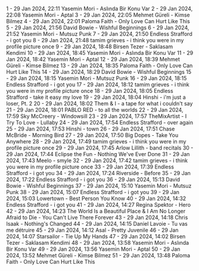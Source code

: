 1 - 29 Jan 2024, 22:11	Yasemin Mori - Aslında Bir Konu Var
2 - 29 Jan 2024, 22:08	Yasemin Mori - Aptal
3 - 29 Jan 2024, 22:05	Mehmet Güreli - Kimse Bilmez
4 - 29 Jan 2024, 22:01	Paloma Faith - Only Love Can Hurt Like This
5 - 29 Jan 2024, 21:56	David Bowie - Wishful Beginnings
6 - 29 Jan 2024, 21:52	Yasemin Mori - Mutsuz Punk
7 - 29 Jan 2024, 21:50	Endless Strafford - i got you
8 - 29 Jan 2024, 21:48	tamim grieves - i think you were in my profile picture once
9 - 29 Jan 2024, 18:48	Birsen Tezer - Saklasam Kendimi
10 - 29 Jan 2024, 18:45	Yasemin Mori - Aslında Bir Konu Var
11 - 29 Jan 2024, 18:42	Yasemin Mori - Aptal
12 - 29 Jan 2024, 18:39	Mehmet Güreli - Kimse Bilmez
13 - 29 Jan 2024, 18:35	Paloma Faith - Only Love Can Hurt Like This
14 - 29 Jan 2024, 18:29	David Bowie - Wishful Beginnings
15 - 29 Jan 2024, 18:15	Yasemin Mori - Mutsuz Punk
16 - 29 Jan 2024, 18:15	Endless Strafford - i got you
17 - 29 Jan 2024, 18:12	tamim grieves - i think you were in my profile picture once
18 - 29 Jan 2024, 18:05	Endless Strafford - take it easy my love
19 - 29 Jan 2024, 18:04	Hinshi - i'm just a loser, Pt. 2
20 - 29 Jan 2024, 18:02	Them & I - a tape for what i couldn't say
21 - 29 Jan 2024, 18:01	PABLO RED - to all the worlds
22 - 29 Jan 2024, 17:59	Sky McCreery - Windowsill
23 - 29 Jan 2024, 17:57	TheMixArtist - I Try To Love - Lullaby
24 - 29 Jan 2024, 17:54	Endless Strafford - over again
25 - 29 Jan 2024, 17:53	Hinshi - town
26 - 29 Jan 2024, 17:51	Chase McBride - Morning Bird
27 - 29 Jan 2024, 17:50	Big Dopes - Take You Anywhere
28 - 29 Jan 2024, 17:49	tamim grieves - i think you were in my profile picture once
29 - 29 Jan 2024, 17:45	Arlow Lillith - band recitals
30 - 29 Jan 2024, 17:44	Eclipse the Fun - Nothing We've Ever Done
31 - 29 Jan 2024, 17:43	Meelo - smyle
32 - 29 Jan 2024, 17:42	tamim grieves - i think you were in my profile picture once
33 - 29 Jan 2024, 17:39	Endless Strafford - i got you
34 - 29 Jan 2024, 17:24	Riverside - Before
35 - 29 Jan 2024, 17:22	Endless Strafford - i got you
36 - 29 Jan 2024, 15:13	David Bowie - Wishful Beginnings
37 - 29 Jan 2024, 15:10	Yasemin Mori - Mutsuz Punk
38 - 29 Jan 2024, 15:07	Endless Strafford - i got you
39 - 29 Jan 2024, 15:03	Lowertown - Best Person You Know
40 - 29 Jan 2024, 14:32	Endless Strafford - i got you
41 - 29 Jan 2024, 14:27	Regina Spektor - Hero
42 - 29 Jan 2024, 14:23	The World Is a Beautiful Place & I Am No Longer Afraid to Die - You Can't Live There Forever
43 - 29 Jan 2024, 14:18	Chris Isaak - Nothing's Changed
44 - 29 Jan 2024, 14:15	Daniel Lavoie - Tu vas me détruire
45 - 29 Jan 2024, 14:12	Asal - Pretty Juvenile
46 - 29 Jan 2024, 14:07	Starsailor - Tie Up My Hands
47 - 29 Jan 2024, 14:02	Birsen Tezer - Saklasam Kendimi
48 - 29 Jan 2024, 13:58	Yasemin Mori - Aslında Bir Konu Var
49 - 29 Jan 2024, 13:56	Yasemin Mori - Aptal
50 - 29 Jan 2024, 13:52	Mehmet Güreli - Kimse Bilmez
51 - 29 Jan 2024, 13:48	Paloma Faith - Only Love Can Hurt Like This
